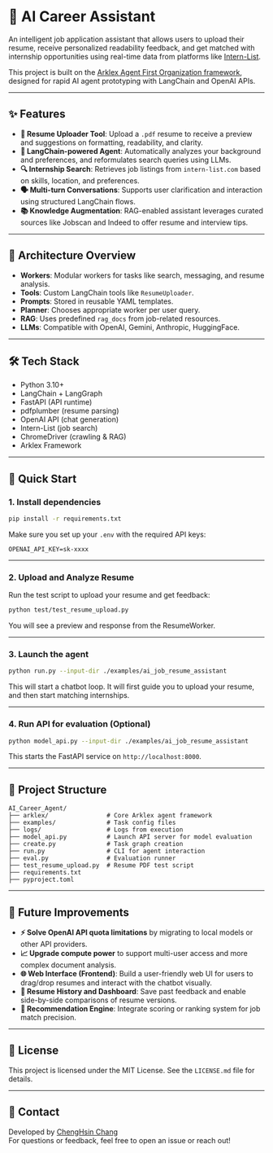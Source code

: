 # 🧠 AI Career Assistant

An intelligent job application assistant that allows users to upload their resume, receive personalized readability feedback, and get matched with internship opportunities using real-time data from platforms like [Intern-List](https://intern-list.com).

This project is built on the [Arklex Agent First Organization framework](https://arklexai.github.io/Agent-First-Organization/), designed for rapid AI agent prototyping with LangChain and OpenAI APIs.

---

## ✨ Features

- **📄 Resume Uploader Tool**: Upload a `.pdf` resume to receive a preview and suggestions on formatting, readability, and clarity.
- **🧠 LangChain-powered Agent**: Automatically analyzes your background and preferences, and reformulates search queries using LLMs.
- **🔍 Internship Search**: Retrieves job listings from `intern-list.com` based on skills, location, and preferences.
- **🗣️ Multi-turn Conversations**: Supports user clarification and interaction using structured LangChain flows.
- **📚 Knowledge Augmentation**: RAG-enabled assistant leverages curated sources like Jobscan and Indeed to offer resume and interview tips.

---

## 🧩 Architecture Overview

- **Workers**: Modular workers for tasks like search, messaging, and resume analysis.
- **Tools**: Custom LangChain tools like `ResumeUploader`.
- **Prompts**: Stored in reusable YAML templates.
- **Planner**: Chooses appropriate worker per user query.
- **RAG**: Uses predefined `rag_docs` from job-related resources.
- **LLMs**: Compatible with OpenAI, Gemini, Anthropic, HuggingFace.

---

## 🛠️ Tech Stack

- Python 3.10+
- LangChain + LangGraph
- FastAPI (API runtime)
- pdfplumber (resume parsing)
- OpenAI API (chat generation)
- Intern-List (job search)
- ChromeDriver (crawling & RAG)
- Arklex Framework

---

## 🚀 Quick Start

### 1. Install dependencies

```bash
pip install -r requirements.txt
```

Make sure you set up your `.env` with the required API keys:

```
OPENAI_API_KEY=sk-xxxx
```

---

### 2. Upload and Analyze Resume

Run the test script to upload your resume and get feedback:

```bash
python test/test_resume_upload.py
```

You will see a preview and response from the ResumeWorker.

---

### 3. Launch the agent

```bash
python run.py --input-dir ./examples/ai_job_resume_assistant
```

This will start a chatbot loop. It will first guide you to upload your resume, and then start matching internships.

---

### 4. Run API for evaluation (Optional)

```bash
python model_api.py --input-dir ./examples/ai_job_resume_assistant
```

This starts the FastAPI service on `http://localhost:8000`.

---

## 📂 Project Structure

```
AI_Career_Agent/
├── arklex/                # Core Arklex agent framework
├── examples/              # Task config files
├── logs/                  # Logs from execution
├── model_api.py           # Launch API server for model evaluation
├── create.py              # Task graph creation
├── run.py                 # CLI for agent interaction
├── eval.py                # Evaluation runner
├── test_resume_upload.py  # Resume PDF test script
├── requirements.txt
├── pyproject.toml
```

---

## 🧭 Future Improvements

- **⚡ Solve OpenAI API quota limitations** by migrating to local models or other API providers.
- **📈 Upgrade compute power** to support multi-user access and more complex document analysis.
- **🌐 Web Interface (Frontend)**: Build a user-friendly web UI for users to drag/drop resumes and interact with the chatbot visually.
- **📁 Resume History and Dashboard**: Save past feedback and enable side-by-side comparisons of resume versions.
- **🎯 Recommendation Engine**: Integrate scoring or ranking system for job match precision.

---

## 📜 License

This project is licensed under the MIT License. See the `LICENSE.md` file for details.

---

## 🙋 Contact

Developed by [ChengHsin Chang](https://www.linkedin.com/in/cheng-hsinchang/)  
For questions or feedback, feel free to open an issue or reach out!
